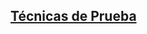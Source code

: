 ## [Técnicas de Prueba](https://www.youtube.com/watch?v=vq0Hx7A4tmc)

<!--
https://www.diariodeqa.com/post/proceso-de-pruebas-de-software

https://www.diariodeqa.com/post/pruebas-din%C3%A1micas-vs-pruebas-est%C3%A1ticas

https://www.diariodeqa.com/post/t%C3%A9cnicas-de-prueba-de-caja-blanca

https://www.diariodeqa.com/post/pruebas-de-caja-blanca

https://www.diariodeqa.com/post/tecnicas-de-prueba-de-caja-negra

https://www.diariodeqa.com/post/pruebas-basadas-en-la-experiencia

-->